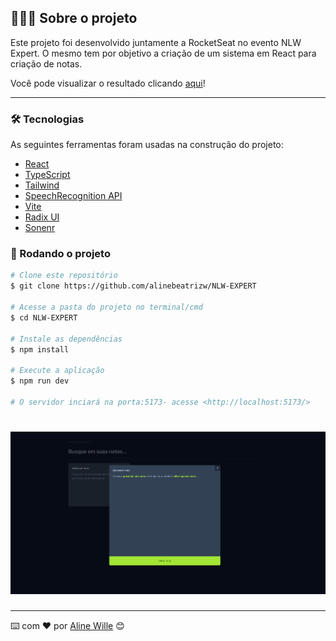 ## 👩🏽‍💻 Sobre o projeto

Este projeto foi desenvolvido juntamente a RocketSeat no evento NLW Expert. O mesmo tem por objetivo a criação de um sistema em React para criação de notas.

Você pode visualizar o resultado clicando [aqui](https://alinebeatrizw.github.io/NLW-EXPERT/)!

---


### 🛠 Tecnologias

As seguintes ferramentas foram usadas na construção do projeto:

- [React](https://react.dev/)
- [TypeScript](https://www.typescriptlang.org/)
- [Tailwind](https://tailwindcss.com/)
- [SpeechRecognition API](https://developer.mozilla.org/en-US/docs/Web/API/SpeechRecognition)
- [Vite](https://vitejs.dev/)
- [Radix UI](https://www.radix-ui.com/)
- [Sonenr](https://sonner.emilkowal.ski/)



### 🎲 Rodando o projeto

```bash
# Clone este repositório
$ git clone https://github.com/alinebeatrizw/NLW-EXPERT

# Acesse a pasta do projeto no terminal/cmd
$ cd NLW-EXPERT

# Instale as dependências
$ npm install

# Execute a aplicação
$ npm run dev

# O servidor inciará na porta:5173- acesse <http://localhost:5173/>
```

## 
<h1 align="center">
    <img  src="/public/resultado.png" />
</h1>

---
⌨️ com ❤️ por [Aline Wille](https://github.com/alinebeatrizw) 😊
